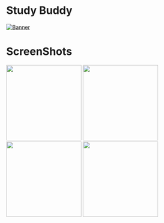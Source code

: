 ﻿# Study Buddy
<a href="https://play.google.com/store/apps/details?id=com.compose.android.dev.softcoderhub.androidapp.docscanner&pcampaignid=web_share">
  <img alt="Banner"
  src="https://github.com/DevP-ai/StudyBuddy/assets/107491760/afc61c4d-4cea-466d-9779-e6334db07982" /></a>

# ScreenShots

<img src="https://github.com/DevP-ai/StudyBuddy/assets/107491760/a8708006-6b7e-4f91-8b7e-7ca12a2779eb" width="200">
<img src="https://github.com/DevP-ai/StudyBuddy/assets/107491760/9c30bbc3-e73f-4b09-8276-03abc33058f8" width="200">
<img src="https://github.com/DevP-ai/StudyBuddy/assets/107491760/3ee0aa95-b9b3-415e-bcab-e7eeee970155" width="200">
<img src="https://github.com/DevP-ai/StudyBuddy/assets/107491760/dfc9da22-ec69-43c0-9f56-e2df89788658" width="200">

